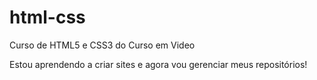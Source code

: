 # html-css
 Curso de HTML5 e CSS3 do Curso em Video

 Estou aprendendo a criar sites e agora vou gerenciar meus repositórios! 

 
